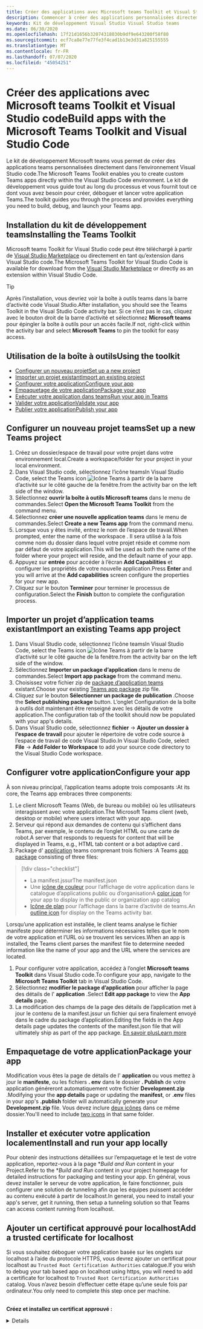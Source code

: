 ```yaml
---
title: Créer des applications avec Microsoft teams Toolkit et Visual Studio code
description: Commencer à créer des applications personnalisées directement dans Visual Studio code avec Microsoft teams Toolkit
keywords: Kit de développement Visual Studio Visual Studio teams
ms.date: 06/30/2020
ms.openlocfilehash: 17f21d1656b32074318030b9df9e643200f58f80
ms.sourcegitcommit: ecf7ca8e77e77fe3f4cad1b13e3d31a825155555
ms.translationtype: MT
ms.contentlocale: fr-FR
ms.lasthandoff: 07/07/2020
ms.locfileid: "45054251"
---
```

# <a name="build-apps-with-the-microsoft-teams-toolkit-and-visual-studio-code"></a><span data-ttu-id="74f7f-104">Créer des applications avec Microsoft teams Toolkit et Visual Studio code</span><span class="sxs-lookup"><span data-stu-id="74f7f-104">Build apps with the Microsoft Teams Toolkit and Visual Studio Code</span></span>

<span data-ttu-id="74f7f-105">Le kit de développement Microsoft teams vous permet de créer des applications teams personnalisées directement dans l’environnement Visual Studio code.</span><span class="sxs-lookup"><span data-stu-id="74f7f-105">The Microsoft Teams Toolkit enables you to create custom Teams apps directly within the Visual Studio Code environment.</span></span> <span data-ttu-id="74f7f-106">Le kit de développement vous guide tout au long du processus et vous fournit tout ce dont vous avez besoin pour créer, déboguer et lancer votre application Teams.</span><span class="sxs-lookup"><span data-stu-id="74f7f-106">The toolkit guides you through the process and provides everything you need to build, debug, and launch your Teams app.</span></span>

## <a name="installing-the-teams-toolkit"></a><span data-ttu-id="74f7f-107">Installation du kit de développement teams</span><span class="sxs-lookup"><span data-stu-id="74f7f-107">Installing the Teams Toolkit</span></span>

<span data-ttu-id="74f7f-108">Microsoft teams Toolkit for Visual Studio code peut être téléchargé à partir de [Visual Studio Marketplace](https://aka.ms/teams-toolkit) ou directement en tant qu’extension dans Visual Studio code.</span><span class="sxs-lookup"><span data-stu-id="74f7f-108">The Microsoft Teams Toolkit for Visual Studio Code is available for download from the [Visual Studio Marketplace](https://aka.ms/teams-toolkit) or directly as an extension within Visual Studio Code.</span></span>

> [!TIP]
> <span data-ttu-id="74f7f-109">Après l’installation, vous devriez voir la boîte à outils teams dans la barre d’activité code Visual Studio.</span><span class="sxs-lookup"><span data-stu-id="74f7f-109">After installation, you should see the Teams Toolkit in the Visual Studio Code activity bar.</span></span> <span data-ttu-id="74f7f-110">Si ce n’est pas le cas, cliquez avec le bouton droit de la barre d’activité et sélectionnez **Microsoft teams** pour épingler la boîte à outils pour un accès facile.</span><span class="sxs-lookup"><span data-stu-id="74f7f-110">If not, right-click within the activity bar and select **Microsoft Teams** to pin the toolkit for easy access.</span></span>

## <a name="using-the-toolkit"></a><span data-ttu-id="74f7f-111">Utilisation de la boîte à outils</span><span class="sxs-lookup"><span data-stu-id="74f7f-111">Using the toolkit</span></span>

- [<span data-ttu-id="74f7f-112">Configurer un nouveau projet</span><span class="sxs-lookup"><span data-stu-id="74f7f-112">Set up a new project</span></span>](#set-up-a-new-teams-project)
- [<span data-ttu-id="74f7f-113">Importer un projet existant</span><span class="sxs-lookup"><span data-stu-id="74f7f-113">Import an existing project</span></span>](#import-an-existing-teams-app-project)
- [<span data-ttu-id="74f7f-114">Configurer votre application</span><span class="sxs-lookup"><span data-stu-id="74f7f-114">Configure your app</span></span>](#configure-your-app)
- [<span data-ttu-id="74f7f-115">Empaquetage de votre application</span><span class="sxs-lookup"><span data-stu-id="74f7f-115">Package your app</span></span>](#package-your-app)
- [<span data-ttu-id="74f7f-116">Exécuter votre application dans teams</span><span class="sxs-lookup"><span data-stu-id="74f7f-116">Run your app in Teams</span></span>](#run-your-app-in-teams)
- [<span data-ttu-id="74f7f-117">Valider votre application</span><span class="sxs-lookup"><span data-stu-id="74f7f-117">Validate your app</span></span>](#validate-your-app)
- [<span data-ttu-id="74f7f-118">Publier votre application</span><span class="sxs-lookup"><span data-stu-id="74f7f-118">Publish your app</span></span>](#publish-your-app-to-teams)

## <a name="set-up-a-new-teams-project"></a><span data-ttu-id="74f7f-119">Configurer un nouveau projet teams</span><span class="sxs-lookup"><span data-stu-id="74f7f-119">Set up a new Teams project</span></span>

1. <span data-ttu-id="74f7f-120">Créez un dossier/espace de travail pour votre projet dans votre environnement local.</span><span class="sxs-lookup"><span data-stu-id="74f7f-120">Create a workspace/folder for your project in your local environment.</span></span>
1. <span data-ttu-id="74f7f-121">Dans Visual Studio code, sélectionnez l’icône teams</span><span class="sxs-lookup"><span data-stu-id="74f7f-121">In Visual Studio Code, select the Teams icon</span></span> ![Icône Teams](../assets/icons/favicon-16x16.png) <span data-ttu-id="74f7f-123">à partir de la barre d’activité sur le côté gauche de la fenêtre.</span><span class="sxs-lookup"><span data-stu-id="74f7f-123">from the activity bar on the left side of the window.</span></span>
1. <span data-ttu-id="74f7f-124">Sélectionnez **ouvrir la boîte à outils Microsoft teams** dans le menu de commandes.</span><span class="sxs-lookup"><span data-stu-id="74f7f-124">Select **Open the Microsoft Teams Toolkit** from the command menu.</span></span>
1. <span data-ttu-id="74f7f-125">Sélectionnez **créer une nouvelle application teams** dans le menu de commandes.</span><span class="sxs-lookup"><span data-stu-id="74f7f-125">Select **Create a new Teams app** from the command menu.</span></span>
1. <span data-ttu-id="74f7f-126">Lorsque vous y êtes invité, entrez le nom de l’espace de travail.</span><span class="sxs-lookup"><span data-stu-id="74f7f-126">When prompted, enter the name of the workspace .</span></span> <span data-ttu-id="74f7f-127">Il sera utilisé à la fois comme nom du dossier dans lequel votre projet réside et comme nom par défaut de votre application.</span><span class="sxs-lookup"><span data-stu-id="74f7f-127">This will be used as both the name of the folder where your project will reside, and the default name of your app.</span></span>
1. <span data-ttu-id="74f7f-128">Appuyez sur **entrée** pour accéder à l’écran **Add Capabilities** et configurer les propriétés de votre nouvelle application.</span><span class="sxs-lookup"><span data-stu-id="74f7f-128">Press **Enter** and you will arrive at the **Add capabilities** screen configure the properties for your new app.</span></span>
1. <span data-ttu-id="74f7f-129">Cliquez sur le bouton **Terminer** pour terminer le processus de configuration.</span><span class="sxs-lookup"><span data-stu-id="74f7f-129">Select the **Finish** button to complete the configuration process.</span></span>

## <a name="import-an-existing-teams-app-project"></a><span data-ttu-id="74f7f-130">Importer un projet d’application teams existant</span><span class="sxs-lookup"><span data-stu-id="74f7f-130">Import an existing Teams app project</span></span>

1. <span data-ttu-id="74f7f-131">Dans Visual Studio code, sélectionnez l’icône teams</span><span class="sxs-lookup"><span data-stu-id="74f7f-131">In Visual Studio Code, select the Teams icon</span></span> ![Icône Teams](../assets/icons/favicon-16x16.png) <span data-ttu-id="74f7f-133">à partir de la barre d’activité sur le côté gauche de la fenêtre.</span><span class="sxs-lookup"><span data-stu-id="74f7f-133">from the activity bar on the left side of the window.</span></span>
1. <span data-ttu-id="74f7f-134">Sélectionnez **Importer un package d’application** dans le menu de commandes.</span><span class="sxs-lookup"><span data-stu-id="74f7f-134">Select **Import app package** from the command menu.</span></span>
1. <span data-ttu-id="74f7f-135">Choisissez votre fichier zip de [package d’application teams](../concepts/build-and-test/apps-package.md) existant.</span><span class="sxs-lookup"><span data-stu-id="74f7f-135">Choose your existing [Teams app package](../concepts/build-and-test/apps-package.md) zip file.</span></span>
1. <span data-ttu-id="74f7f-136">Cliquez sur le bouton **Sélectionner un package de publication** .</span><span class="sxs-lookup"><span data-stu-id="74f7f-136">Choose the **Select publishing package** button.</span></span> <span data-ttu-id="74f7f-137">L’onglet Configuration de la boîte à outils doit maintenant être renseigné avec les détails de votre application.</span><span class="sxs-lookup"><span data-stu-id="74f7f-137">The configuration tab of the toolkit should now be populated with your app's details.</span></span>
1. <span data-ttu-id="74f7f-138">Dans Visual Studio code, sélectionnez **fichier**  ->  **Ajouter un dossier à l’espace de travail** pour ajouter le répertoire de votre code source à l’espace de travail de code Visual Studio.</span><span class="sxs-lookup"><span data-stu-id="74f7f-138">In Visual Studio Code, select **File** -> **Add Folder to Workspace** to add your source code directory to the Visual Studio Code workspace.</span></span>

## <a name="configure-your-app"></a><span data-ttu-id="74f7f-139">Configurer votre application</span><span class="sxs-lookup"><span data-stu-id="74f7f-139">Configure your app</span></span>

<span data-ttu-id="74f7f-140">À son niveau principal, l’application teams adopte trois composants :</span><span class="sxs-lookup"><span data-stu-id="74f7f-140">At its core, the Teams app embraces three components:</span></span>

  1. <span data-ttu-id="74f7f-141">Le client Microsoft Teams (Web, de bureau ou mobile) où les utilisateurs interagissent avec votre application.</span><span class="sxs-lookup"><span data-stu-id="74f7f-141">The Microsoft Teams client (web, desktop or mobile) where users interact with your app.</span></span>
  1. <span data-ttu-id="74f7f-142">Serveur qui répond aux demandes de contenu qui s’affichent dans Teams, par exemple, le contenu de l’onglet HTML ou une carte de robot.</span><span class="sxs-lookup"><span data-stu-id="74f7f-142">A server that responds to requests for content that will be displayed in Teams, e.g., HTML tab content or a bot adaptive card .</span></span>
  1. <span data-ttu-id="74f7f-143">Package d' [application](/concepts/build-and-test/apps-package.md) teams comprenant trois fichiers :</span><span class="sxs-lookup"><span data-stu-id="74f7f-143">A Teams [app package](/concepts/build-and-test/apps-package.md) consisting of three files:</span></span>

  > [!div class="checklist"]
  >
  > - <span data-ttu-id="74f7f-144">La manifest.jssur</span><span class="sxs-lookup"><span data-stu-id="74f7f-144">The manifest.json</span></span> 
  > - <span data-ttu-id="74f7f-145">Une [icône de couleur](../resources/schema/manifest-schema.md#icons) pour l’affichage de votre application dans le catalogue d’applications public ou d’organisation</span><span class="sxs-lookup"><span data-stu-id="74f7f-145">A [color icon](../resources/schema/manifest-schema.md#icons) for your app to display in the public or organization app catalog</span></span>
 > - <span data-ttu-id="74f7f-146">[Icône de plan](../resources/schema/manifest-schema.md#icons) pour l’affichage dans la barre d’activité de teams.</span><span class="sxs-lookup"><span data-stu-id="74f7f-146">An [outline icon](../resources/schema/manifest-schema.md#icons) for display on the Teams activity bar.</span></span>

<span data-ttu-id="74f7f-147">Lorsqu’une application est installée, le client teams analyse le fichier manifeste pour déterminer les informations nécessaires telles que le nom de votre application et l’URL où se trouvent les services.</span><span class="sxs-lookup"><span data-stu-id="74f7f-147">When an app is installed, the Teams client parses the manifest file to determine needed information like the name of your app and the URL where the services are located.</span></span>

1. <span data-ttu-id="74f7f-148">Pour configurer votre application, accédez à l’onglet **Microsoft teams Toolkit** dans Visual Studio code.</span><span class="sxs-lookup"><span data-stu-id="74f7f-148">To configure your app, navigate to the **Microsoft Teams Toolkit** tab in Visual Studio Code.</span></span>
1. <span data-ttu-id="74f7f-149">Sélectionnez **modifier le package d’application** pour afficher la page des détails de l' **application** .</span><span class="sxs-lookup"><span data-stu-id="74f7f-149">Select **Edit app package** to view the **App details** page.</span></span>
1. <span data-ttu-id="74f7f-150">La modification des champs de la page des détails de l’application met à jour le contenu de la manifest.jssur un fichier qui sera finalement envoyé dans le cadre du package d’application.</span><span class="sxs-lookup"><span data-stu-id="74f7f-150">Editing the fields in the App details page updates the contents of the manifest.json file that will ultimately ship as part of the app package.</span></span> [<span data-ttu-id="74f7f-151">En savoir plus</span><span class="sxs-lookup"><span data-stu-id="74f7f-151">Learn more</span></span>](https://aka.ms/teams-toolkit-manifest)

## <a name="package-your-app"></a><span data-ttu-id="74f7f-152">Empaquetage de votre application</span><span class="sxs-lookup"><span data-stu-id="74f7f-152">Package your app</span></span>

<span data-ttu-id="74f7f-153">Modification vous êtes la page de détails de l' **application** ou vous mettez à jour le **manifeste**, ou les fichiers **. env** dans le dossier **. Publish** de votre application généreront automatiquement votre fichier **Development.zip** .</span><span class="sxs-lookup"><span data-stu-id="74f7f-153">Modifying your the **app details** page or updating the **manifest**, or **.env** files in your app's  **.publish** folder will automatically generate your **Development.zip** file.</span></span> <span data-ttu-id="74f7f-154">Vous devez inclure [deux icônes](../concepts/build-and-test/apps-package.md#icons) dans ce même dossier.</span><span class="sxs-lookup"><span data-stu-id="74f7f-154">You'll need to include [two icons](../concepts/build-and-test/apps-package.md#icons) in that same folder.</span></span>

## <a name="install-and-run-your-app-locally"></a><span data-ttu-id="74f7f-155">Installer et exécuter votre application localement</span><span class="sxs-lookup"><span data-stu-id="74f7f-155">Install and run your app locally</span></span>

<span data-ttu-id="74f7f-156">Pour obtenir des instructions détaillées sur l’empaquetage et le test de votre application, reportez-vous à la page \**Build and Run* content in your Project.</span><span class="sxs-lookup"><span data-stu-id="74f7f-156">Refer to the \**Build and Run* content in your project homepage for detailed instructions for packaging and testing your app.</span></span> <span data-ttu-id="74f7f-157">En général, vous devez installer le serveur de votre application, le faire fonctionner, puis configurer une solution de tunneling afin que les équipes puissent accéder au contenu exécuté à partir de localhost.</span><span class="sxs-lookup"><span data-stu-id="74f7f-157">In general, you need to install your app's server, get it running, then setup a tunneling solution so that Teams can access content running from localhost.</span></span>

## <a name="add-a-trusted-certificate-for-localhost"></a><span data-ttu-id="74f7f-158">Ajouter un certificat approuvé pour localhost</span><span class="sxs-lookup"><span data-stu-id="74f7f-158">Add a trusted certificate for localhost</span></span>

<span data-ttu-id="74f7f-159">Si vous souhaitez déboguer votre application basée sur les onglets sur localhost à l’aide du protocole HTTPS, vous devrez ajouter un certificat pour localhost au `Trusted Root Certification Authorities` catalogue.</span><span class="sxs-lookup"><span data-stu-id="74f7f-159">If you wish to debug your tab based app on localhost using https, you will need to add a certificate for localhost to `Trusted Root Certification Authorities` catalog.</span></span> <span data-ttu-id="74f7f-160">Vous n’avez besoin d’effectuer cette étape qu’une seule fois par ordinateur.</span><span class="sxs-lookup"><span data-stu-id="74f7f-160">You only need to complete this step once per machine.</span></span></br></br>

<span data-ttu-id="74f7f-161">**Créez et installez un certificat approuvé :**
<details>
  </span><span class="sxs-lookup"><span data-stu-id="74f7f-161">**Create and install a trusted certificate:**
<details>
  </span></span><summary><span data-ttu-id="74f7f-162">Développer ici</span><span class="sxs-lookup"><span data-stu-id="74f7f-162">Expand here</span></span></summary>

* <span data-ttu-id="74f7f-163">Création et exécution de votre application</span><span class="sxs-lookup"><span data-stu-id="74f7f-163">Build and run your app</span></span>
  * <span data-ttu-id="74f7f-164">Suivez le instuctions dans la section **Build and Run** de votre projet Lisez-moi afin qu’il soit pris en charge par https://localhost:3000/tab . En règle générale, cette opération implique l’exécution de `npm install` Then`npm start`</span><span class="sxs-lookup"><span data-stu-id="74f7f-164">Follow the instuctions in the **Build and Run** section of your project Readme so that it's being served from https://localhost:3000/tab. Generally, this will involve executing `npm install` then `npm start`</span></span>
  * <span data-ttu-id="74f7f-165">Accéder à https://localhost:3000/tab partir de Google Chrome</span><span class="sxs-lookup"><span data-stu-id="74f7f-165">Navigate to https://localhost:3000/tab from Google Chrome</span></span>

* <span data-ttu-id="74f7f-166">Acquérir le certificat SSL :</span><span class="sxs-lookup"><span data-stu-id="74f7f-166">Acquire the SSL certificate:</span></span>
  * <span data-ttu-id="74f7f-167">Ouvrez la fenêtre outils de développement chrome ( `ctrl + shift + i`  /  `cmd + option + i` ).</span><span class="sxs-lookup"><span data-stu-id="74f7f-167">Open the Chrome Developer Tools window (`ctrl + shift + i` / `cmd + option + i`).</span></span>
  * <span data-ttu-id="74f7f-168">Cliquez sur l' `Security` onglet</span><span class="sxs-lookup"><span data-stu-id="74f7f-168">Click on the `Security` tab</span></span>
  * <span data-ttu-id="74f7f-169">Cliquez sur activé `View certificate` et vous avez la possibilité de télécharger le certificat, soit en le faisant glisser sur votre bureau dans OS X, soit en cliquant sur l' `Details` onglet dans Windows et en cliquant sur`Copy to File…`</span><span class="sxs-lookup"><span data-stu-id="74f7f-169">Click on `View certificate` and you’ll have the option to download the certificate — either by dragging it to your desktop in OS X, or by clicking on the `Details` tab in Windows and clicking `Copy to File…`</span></span>
  * <span data-ttu-id="74f7f-170">Nommez le fichier <*tout*>. cer et enregistrez-le dans un dossier qui ne requiert pas le consentement de l’administrateur pour effectuer une action d’écriture.</span><span class="sxs-lookup"><span data-stu-id="74f7f-170">Name the file <*anything*>.cer and save it to a folder that doesn't require admin consent to perform a write action.</span></span>
  
* <span data-ttu-id="74f7f-171">Installer le certificat sur **Windows**</span><span class="sxs-lookup"><span data-stu-id="74f7f-171">Install the certificate on **Windows**</span></span>
  * <span data-ttu-id="74f7f-172">Sélectionnez l' `DER encoded binary X.509 (.CER)` option (la première) et enregistrez-la.</span><span class="sxs-lookup"><span data-stu-id="74f7f-172">Choose the `DER encoded binary X.509 (.CER)` option (the first one) and save it.</span></span>
  * <span data-ttu-id="74f7f-173">Double-cliquez sur le certificat et installez-le.</span><span class="sxs-lookup"><span data-stu-id="74f7f-173">Double click on the certificate and install it.</span></span>
  * <span data-ttu-id="74f7f-174">Opte`Local Machine`</span><span class="sxs-lookup"><span data-stu-id="74f7f-174">Choose `Local Machine`</span></span>
  * <span data-ttu-id="74f7f-175">Choisir`Place all certificates in the following store`</span><span class="sxs-lookup"><span data-stu-id="74f7f-175">Select `Place all certificates in the following store`</span></span>
  * <span data-ttu-id="74f7f-176">Opte`Trusted Root Certification Authorities`</span><span class="sxs-lookup"><span data-stu-id="74f7f-176">Choose `Trusted Root Certification Authorities`</span></span>
  * <span data-ttu-id="74f7f-177">Confirmer votre installation</span><span class="sxs-lookup"><span data-stu-id="74f7f-177">Confirm your installation</span></span>
  
* <span data-ttu-id="74f7f-178">Installer le certificat **Mac OS X**</span><span class="sxs-lookup"><span data-stu-id="74f7f-178">Install the certificate **Mac OS X**</span></span>
  * <span data-ttu-id="74f7f-179">Sur OS X, ouvrez l’utilitaire Trousseau d’accès, puis sélectionnez `System` -le dans le menu de gauche.</span><span class="sxs-lookup"><span data-stu-id="74f7f-179">On OS X, open the Keychain Access utility and select `System` from the menu on the left.</span></span> <span data-ttu-id="74f7f-180">Cliquez sur l’icône de verrou pour activer les modifications.</span><span class="sxs-lookup"><span data-stu-id="74f7f-180">Click the lock icon to enable changes.</span></span>
  * <span data-ttu-id="74f7f-181">Cliquez sur le bouton plus situé en bas pour ajouter un nouveau certificat, puis sélectionnez le `localhost.cer` fichier que vous avez déplacé vers le bureau.</span><span class="sxs-lookup"><span data-stu-id="74f7f-181">Click the plus button near the bottom to add a new certificate, and select the `localhost.cer` file you dragged to the desktop.</span></span> <span data-ttu-id="74f7f-182">Cliquez `Always Trust` dans la boîte de dialogue qui s’affiche.</span><span class="sxs-lookup"><span data-stu-id="74f7f-182">Click `Always Trust` in the dialog that appears.</span></span>
  * <span data-ttu-id="74f7f-183">Après avoir ajouté le certificat au trousseau système, double-cliquez sur le certificat, puis développez la `Trust` section des détails du certificat.</span><span class="sxs-lookup"><span data-stu-id="74f7f-183">After adding the certificate to the system keychain, double-click the certificate and expand the `Trust` section of the certificate details.</span></span> <span data-ttu-id="74f7f-184">Sélectionnez `Always Trust` pour chaque option.</span><span class="sxs-lookup"><span data-stu-id="74f7f-184">Select `Always Trust` for every option.</span></span>

> [!IMPORTANT]
> <span data-ttu-id="74f7f-185">Si vous recevez un avertissement de certificat de sécurité, accédez à https://localhost:3000/tab . Si le site n’est toujours pas approuvé, redémarrez votre ordinateur et localhost doit être accepté comme approuvé.</span><span class="sxs-lookup"><span data-stu-id="74f7f-185">If you receive a security certificate warning, navigate to https://localhost:3000/tab. If the site is still not trusted, reboot your machine and localhost should be accepted as trusted.</span></span>
</details>

## <a name="run-your-app-in-teams"></a><span data-ttu-id="74f7f-186">Exécuter votre application dans teams</span><span class="sxs-lookup"><span data-stu-id="74f7f-186">Run your app in Teams</span></span>
- <span data-ttu-id="74f7f-187">Conditions préalables :</span><span class="sxs-lookup"><span data-stu-id="74f7f-187">Prerequisites:</span></span>
  - [<span data-ttu-id="74f7f-188">Activer le mode Aperçu pour les développeurs teams</span><span class="sxs-lookup"><span data-stu-id="74f7f-188">Enable Teams developer preview mode</span></span>](https://aka.ms/teams-toolkit-enable-devpreview)

1. <span data-ttu-id="74f7f-189">Accédez à la barre d’activité sur le côté gauche de la fenêtre de code Visual Studio.</span><span class="sxs-lookup"><span data-stu-id="74f7f-189">Navigate to the activity bar on the left side of the Visual Studio Code window.</span></span>
1. <span data-ttu-id="74f7f-190">Sélectionnez l’icône **exécuter** pour afficher l’affichage **exécuter et déboguer** .</span><span class="sxs-lookup"><span data-stu-id="74f7f-190">Select the **Run** icon to display the **Run and Debug** view.</span></span>
1. <span data-ttu-id="74f7f-191">Vous pouvez également utiliser le raccourci clavier `Ctrl+Shift+D` .</span><span class="sxs-lookup"><span data-stu-id="74f7f-191">You can also use the keyboard shortcut `Ctrl+Shift+D`.</span></span>

## <a name="validate-your-app"></a><span data-ttu-id="74f7f-192">Valider votre application</span><span class="sxs-lookup"><span data-stu-id="74f7f-192">Validate your app</span></span>

<span data-ttu-id="74f7f-193">La page **Validate** vous permet de vérifier votre package d’application avant d’envoyer votre application à AppSource.</span><span class="sxs-lookup"><span data-stu-id="74f7f-193">The **Validate** page allows you to check your app package before submitting your app to AppSource.</span></span> <span data-ttu-id="74f7f-194">Téléchargez simplement le package de manifeste et l’outil de validation vérifiera votre application par rapport à tous les cas de test liés au manifeste.</span><span class="sxs-lookup"><span data-stu-id="74f7f-194">Simply upload the manifest package and the validation tool will check your app against all manifest related test cases.</span></span> <span data-ttu-id="74f7f-195">Pour chaque test ayant échoué, la description fournit un lien vers la documentation pour vous aider à résoudre l’erreur.</span><span class="sxs-lookup"><span data-stu-id="74f7f-195">For each failed tests, the description provides a documentation link to help you fix the error.</span></span> <span data-ttu-id="74f7f-196">Pour les tests difficiles à automatiser, la liste de **vérification préliminaire** décrit les 7 des cas de test ayant échoué les plus fréquents, ainsi que le lien vers une liste de contrôle d’envoi complète.</span><span class="sxs-lookup"><span data-stu-id="74f7f-196">For the tests that are hard to automate, the **Preliminary checklist** details 7 of the most common failed test cases as well as link to a complete submission checklist.</span></span>

## <a name="publish-your-app-to-teams"></a><span data-ttu-id="74f7f-197">Publier votre application dans teams</span><span class="sxs-lookup"><span data-stu-id="74f7f-197">Publish your app to Teams</span></span>

<span data-ttu-id="74f7f-198">Sur la page d’accueil de votre projet, vous pouvez charger votre application dans une équipe, envoyer votre application à votre magasin d’applications personnalisé d’entreprise pour les utilisateurs de votre organisation ou soumettre votre application à la source de l’application pour tous les utilisateurs de teams.</span><span class="sxs-lookup"><span data-stu-id="74f7f-198">On your project home page, you can upload your app to a team, submit your app to your company custom app store for users in your organization, or submit your app to App Source for all Teams users.</span></span> <span data-ttu-id="74f7f-199">Votre administrateur informatique examinera ces envois.</span><span class="sxs-lookup"><span data-stu-id="74f7f-199">Your IT admin will review these submissions.</span></span> <span data-ttu-id="74f7f-200">Vous pouvez revenir à la page *publier* pour vérifier l’état de votre envoi et savoir si votre application a été approuvée ou rejetée par votre administrateur informatique. Il s’agit également de l’endroit où vous allez envoyer des mises à jour à votre application ou d’annuler les envois actuellement actifs.</span><span class="sxs-lookup"><span data-stu-id="74f7f-200">You can return to the *Publish* page to check on your submission status and learn if your app was approved or rejected by your IT admin. This is also where you'll come to submit updates to your app or cancel any currently active submissions.</span></span>

> [!div class="nextstepaction"]
> [<span data-ttu-id="74f7f-201">Étape suivante : maintenance et prise en charge de votre application publiée</span><span class="sxs-lookup"><span data-stu-id="74f7f-201">Next step: Maintaining and supporting your published app</span></span>](../concepts/deploy-and-publish/appsource/post-publish/overview.md)
